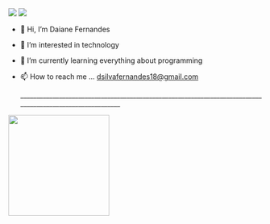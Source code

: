 <div> 
  <a href="https://www.instagram.com/daii_fernandess/" target="_blank"><img src="https://img.shields.io/badge/-Instagram-%23E4405F?style=for-the-badge&logo=instagram&logoColor=white" target="_blank"></a>
 	<a href="https://www.linkedin.com/in/daiane-s-fernandes-2a85a82a9/" target="_blank"><img src="https://img.shields.io/badge/-LinkedIn-%230077B5?style=for-the-badge&logo=linkedin&logoColor=white" target="_blank\n"></a> 
<br>
  
- 👋 Hi, I’m Daiane Fernandes
- 👀 I’m interested in technology
- 🌱 I’m currently learning everything about programming
- 📫 How to reach me ... dsilvafernandes18@gmail.com

  <p>__________________________________________________________________________________________________________</p>



</a>
<a href="https://github.com/anuraghazra/convoychat">
  <img height=200 align="center" src="https://github-readme-stats.vercel.app/api/top-langs?username=daianesf&layout=compact&langs_count=8&card_width=320/wakatime?username=daianesf&theme=dracula" />
</a>

